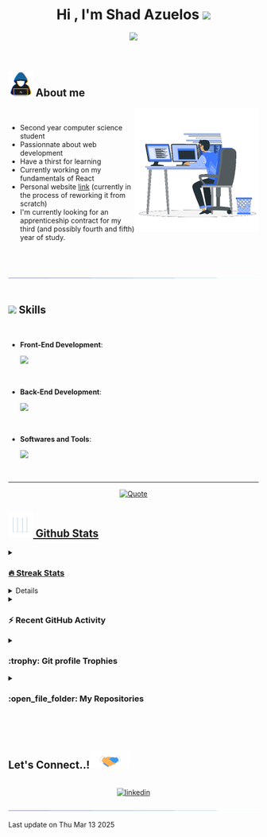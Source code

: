 <h1 align="center"><b>Hi , I'm Shad Azuelos </b><img src="https://media.giphy.com/media/hvRJCLFzcasrR4ia7z/giphy.gif" width="35"></h1>

<p align="center">
  <a href="https://github.com/shadazls"><img src="https://readme-typing-svg.herokuapp.com?font=Time+New+Roman&color=cyan&size=25&center=true&vCenter=true&width=600&height=100&lines=Second+Year+Computer+Science+Student,;Self-taught+Front-End+Developer,;Active+Learner/Researcher,;Love+to+learn+new+stuffs"></a>
</p>

<br>

## <picture><img src = "./images/about_me.gif" width = 50px></picture> **About me**

<picture> <img align="right" src="./images/Right_Side.gif?raw=true" width = 250px></picture>

<br>

- Second year computer science student
- Passionnate about web development
- Have a thirst for learning
- Currently working on my fundamentals of React
- Personal website [link](https://shadazls.github.io/) (currently in the process of reworking it from scratch)
- I'm currently looking for an apprenticeship contract for my third (and possibly fourth and fifth) year of study.

<br><br>

<img src="./images/line.gif"><br><br>

## <img src="https://media2.giphy.com/media/QssGEmpkyEOhBCb7e1/giphy.gif?cid=ecf05e47a0n3gi1bfqntqmob8g9aid1oyj2wr3ds3mg700bl&rid=giphy.gif" width ="25"><b> Skills</b>
<br>

<p align="center">
    
- **Front-End Development**:

  <img src="https://skillicons.dev/icons?i=html,css,tailwind,js,react&perline=14" />
<br>

- **Back-End Development**:

  <img src="https://skillicons.dev/icons?i=nodejs,express&perline=14" />
<br>

- **Softwares and Tools**:

  <img src="https://skillicons.dev/icons?i=git,github,gitlab,vscode,pycharm,windows,linux&perline=14" />

</p>

<br>

-----

<p align = "center">
	<a href="https://github.com/shadazls"> <img alt = "Quote" src="https://quotes-github-readme.vercel.app/api?type=horizontal&theme=tokyonight&animation=grow_out_in&quoteCategory=programming">
</p>

## <picture> <img src = "./images/statistics.gif?raw=true" width = 50px>  </picture> Github Stats

<details><summary><h3> 🔥 Streak Stats</h3></summary>

----	

<p align="center"><img src="https://github-readme-streak-stats.herokuapp.com/?user=shadazls&theme=tokyonight_duo" alt="shadazls" /></p>

</details>
  
<details><summary><h3>💻 GitHub Profile Stats</h3></summary>

----
	
<p align="center">
    <a href="https://github.com/shadazls">
	    <img alt="shadazls's Github Stats" src="https://github-readme-stats.vercel.app/api?username=shadazls&show_icons=true&count_private=true&locale=en&theme=tokyonight&layout=compact" height="230px"/></a>
	  <img src="https://github-readme-stats.vercel.app/api/top-langs?username=shadazls&langs_count=10&show_icons=true&locale=en&theme=tokyonight" alt="7oSkaaa" height="230px"/>
<br/>

  <b>Note:</b> Top languages is only a metric of the languages my public code consists of and doesn't reflect experience or skill level.
  </p>
</details>

<details><summary><h3>⚡ Recent GitHub Activity</h3></summary>

----
	
<img src="https://github-readme-activity-graph.vercel.app/graph?username=shadazls&bg_color=1a1b27&color=aa82d9&line=628edb&point=64bfaf&area=true&hide_border=true)(https://github.com/ashutosh00710/github-readme-activity-graph)">
 
</details>

<details><summary> <h3> :trophy: Git profile Trophies </h3></summary>

----
	
<p align="center"> <a href="https://github.com/ryo-ma/github-profile-trophy"><img src="https://github-profile-trophy.vercel.app/?username=shadazls&layout=compact&theme=tokyonight&column=4&margin-w=15&margin-h=15" alt="7oskaaa" /></a> </p>
	
</details>
	
<details><summary><h3> :open_file_folder: My Repositories </h3></summary>

----
	
<div>
  <p align="center">
	<a href="https://github.com/shadazls/Design-agency-website">
      		<img src="https://github-readme-stats.vercel.app/api/pin/?username=shadazls&repo=Design-agency-website&theme=tokyonight" alt="GitHub Stats" />
    	</a>
	<a href="https://github.com/shadazls/REST-Countries-API">
      		<img src="https://github-readme-stats.vercel.app/api/pin/?username=shadazls&repo=REST-Countries-API&theme=tokyonight" alt="GitHub Stats" />
    	</a>
  </p>
</div>
</details>

</br></br>

## <b> Let's Connect..!</b><img src="./images/handshake.gif" width ="80">
<br>
<div align='center'>
  <a href="https://www.linkedin.com/in/shad-azuelos/" target="_blank">
    <img src="https://user-images.githubusercontent.com/88904952/234979284-68c11d7f-1acc-4f0c-ac78-044e1037d7b0.png" alt="linkedin" height="50" width="50"/>
  </a>
</div>

<br>
<img src="./images/line.gif">
<br>

Last update on Thu Mar 13 2025
